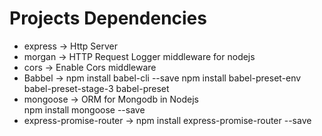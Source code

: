 # Projects Dependencies
* express -> Http Server
* morgan -> HTTP Request Logger middleware for nodejs
* cors -> Enable Cors middleware
* Babbel -> npm install babel-cli --save
            npm install babel-preset-env babel-preset-stage-3 babel-preset
* mongoose -> ORM for Mongodb in Nodejs    
            npm install mongoose --save        
* express-promise-router -> npm install express-promise-router --save            